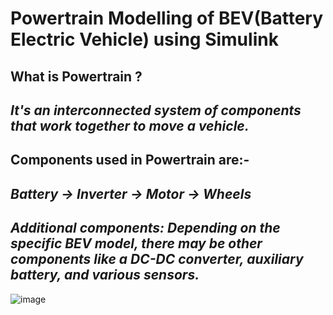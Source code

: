 # Powertrain Modelling of BEV(Battery Electric Vehicle) using Simulink
## What is Powertrain ?
## ***It's an interconnected system of components that work together to move a vehicle.***
## Components used in Powertrain are:- 
## ***Battery -> Inverter -> Motor -> Wheels***
## ***Additional components: Depending on the specific BEV model, there may be other components like a DC-DC converter, auxiliary battery, and various sensors.***
![image](https://github.com/anikethmehta/Powertrain-Modelling/assets/52659346/5d2c47e0-a5a9-4428-a078-d744e0c686fd)
